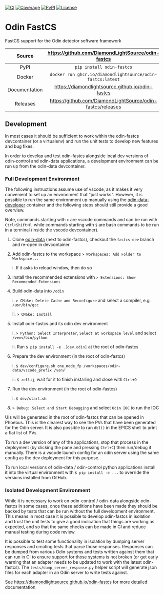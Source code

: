 [![CI](https://github.com/DiamondLightSource/odin-fastcs/actions/workflows/ci.yml/badge.svg)](https://github.com/DiamondLightSource/odin-fastcs/actions/workflows/ci.yml)
[![Coverage](https://codecov.io/gh/DiamondLightSource/odin-fastcs/branch/main/graph/badge.svg)](https://codecov.io/gh/DiamondLightSource/odin-fastcs)
[![PyPI](https://img.shields.io/pypi/v/odin-fastcs.svg)](https://pypi.org/project/odin-fastcs)
[![License](https://img.shields.io/badge/License-Apache%202.0-blue.svg)](https://opensource.org/licenses/Apache-2.0)

# Odin FastCS
FastCS support for the Odin detector software framework

Source          | <https://github.com/DiamondLightSource/odin-fastcs>
:---:           | :---:
PyPI            | `pip install odin-fastcs`
Docker          | `docker run ghcr.io/diamondlightsource/odin-fastcs:latest`
Documentation   | <https://diamondlightsource.github.io/odin-fastcs>
Releases        | <https://github.com/DiamondLightSource/odin-fastcs/releases>

## Development

In most cases it should be sufficient to work within the odin-fastcs devcontainer (or a
virtualenv) and run the unit tests to develop new features and bug fixes.

In order to develop and test odin-fastcs alongside local dev versions of odin-control
and odin-data applications, a development environment can be run up from the odin-data
devcontainer.

### Full Development Environment

The following instructions assume use of vscode, as it makes it very convenient to set up
an environment that "just works". However, it is possible to run the same environment up
manually using the [odin-data-developer] container and the following steps should still
provide a good overview.

Note, commands starting with `>` are vscode commands and can be run with `Ctrl+Shift+P`,
while commands starting with `$` are bash commands to be run in a terminal (inside the
vscode devcontainer).

1. Clone [odin-data] (next to odin-fastcs), checkout the `fastcs-dev` branch and re-open
   in devcontainer
2. Add odin-fastcs to the workspace `> Workspaces: Add Folder to Workspace...`

    i. If it asks to reload window, then do so

3. Install the recommended extensions with `> Extensions: Show Recommended Extensions`
4. Build odin-data into `/odin`

    i. `> CMake: Delete Cache and Reconfigure` and select a compiler, e.g.
    `/usr/bin/gcc`

    ii. `> CMake: Install`

5. Install odin-fastcs and its odin dev environment

    i. `> Python: Select Interpreter`, `Select at workspace level` and select
    `/venv/bin/python`

    ii. Run `$ pip install -e .[dev,odin]` at the root of odin-fastcs

6. Prepare the dev environment (in the root of odin-fastcs)

    i. `$ dev/configure.sh one_node_fp /workspaces/odin-data/vscode_prefix /venv`

    ii. `$ zellij`, wait for it to finish installing and close with `Ctrl+Q`

7. Run the dev environment (in the root of odin-fastcs)

    i. `$ dev/start.sh`

8. `> Debug: Select and Start Debugging` and select `Odin IOC` to run the IOC

UIs will be generated in the root of odin-fastcs that can be opened in Phoebus. This is
the clearest way to see the PVs that have been generated for the Odin server. It is also
possible to run `dbl()` in the EPICS shell to print a flat list of PVs.

To run a dev version of any of the applications, stop that process in the deployment (by
clicking the pane and pressing `Ctrl+C`) then run/debug it manually. There is a vscode
launch config for an odin server using the same config as the dev deployment for this
purpose.

To run local versions of odin-data / odin-control python applications install it into
the virtual environment with `$ pip install -e ...` to override the versions installed
from GitHub.

### Isolated Development Environment

While it is necessary to work on odin-control / odin-data alongside odin-fastcs in some
cases, once these additions have been made they should be backed by tests that can be
run without the full development environment. This means in most case it is possible to
develop odin-fastcs in isolation and trust the unit tests to give a good indication
that things are working as expected, and so that the same checks can be made in CI and
reduce manual testing during code review.

It is possible to test some functionality in isolation by dumping server responses and
creating tests that parse those responses. Responses can be dumped from various Odin
systems and tests written against them that can run in CI to ensure support for those
systems is not broken (or get early warning that an adapter needs to be updated to work
with the latest odin-fastcs). The `tests/dump_server_response.py` helper script will
generate json files for each adapter in an Odin server to write tests against.

[odin-data]: https://github.com/odin-detector/odin-data
[odin-data-developer]: https://github.com/odin-detector/odin-data/pkgs/container/odin-data-developer

<!-- README only content. Anything below this line won't be included in index.md -->

See https://diamondlightsource.github.io/odin-fastcs for more detailed documentation.
